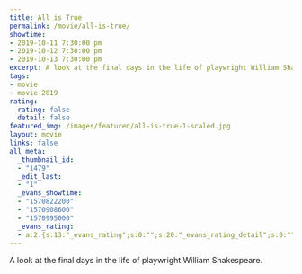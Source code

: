 ```yaml
---
title: All is True
permalink: /movie/all-is-true/
showtime:
- 2019-10-11 7:30:00 pm
- 2019-10-12 7:30:00 pm
- 2019-10-13 7:30:00 pm
excerpt: A look at the final days in the life of playwright William Shakespeare.
tags:
- movie
- movie-2019
rating:
  rating: false
  detail: false
featured_img: /images/featured/all-is-true-1-scaled.jpg
layout: movie
links: false
all_meta:
  _thumbnail_id:
  - "1479"
  _edit_last:
  - "1"
  _evans_showtime:
  - "1570822200"
  - "1570908600"
  - "1570995000"
  _evans_rating:
  - a:2:{s:13:"_evans_rating";s:0:"";s:20:"_evans_rating_detail";s:0:"";}
---
```


A look at the final days in the life of playwright William Shakespeare.